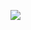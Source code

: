 

![](https://encrypted-tbn0.gstatic.com/images?q=tbn:ANd9GcRxSRFyXlds5qr3iL8m8woaE-U21mWrAvjNg4vK-GloXw&s)
